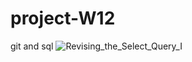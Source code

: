 # project-W12
git and sql
![Revising_the_Select_Query_I](https://user-images.githubusercontent.com/106160317/185210397-a0cade4d-bb56-4138-9fc3-22358eb44e5f.png)
